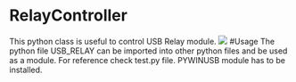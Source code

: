 # RelayController
This python class is useful to control USB Relay module.
![](https://cdn.eazyauction.de/50/50b7d396ab773a50c4e2a8cc00b22179d5dc4c071a69527a4c9a391bda5cdb559ad481784ff18a364f5837a767dcc62c/img/438x329_591f8c5696226d734811b52cde3b774304a92384.jpeg](https://probots.co.in/usb-pc-intelligent-control-2-channel-5v-relay-module.html))
#Usage
The python file USB_RELAY can be imported into other python files and be used as a module.
For reference check test.py file.
PYWINUSB  module has to be installed.
